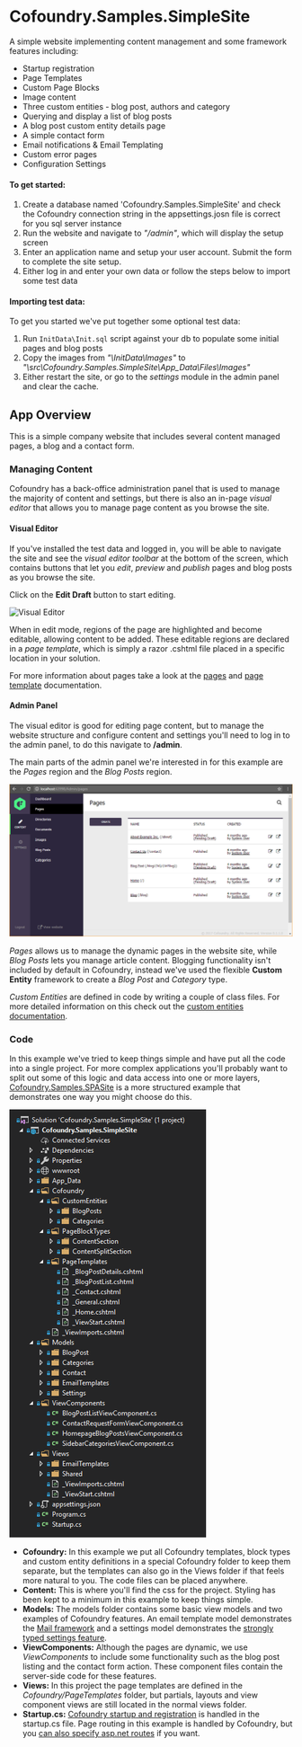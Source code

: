 # Cofoundry.Samples.SimpleSite

A simple website implementing content management and some framework features including:

- Startup registration
- Page Templates
- Custom Page Blocks
- Image content
- Three custom entities - blog post, authors and category
- Querying and display a list of blog posts
- A blog post custom entity details page
- A simple contact form
- Email notifications & Email Templating
- Custom error pages
- Configuration Settings

#### To get started:

1. Create a database named 'Cofoundry.Samples.SimpleSite' and check the Cofoundry connection string in the appsettings.josn file is correct for you sql server instance
2. Run the website and navigate to *"/admin"*, which will display the setup screen
3. Enter an application name and setup your user account. Submit the form to complete the site setup. 
4. Either log in and enter your own data or follow the steps below to import some test data

#### Importing test data:

To get you started we've put together some optional test data:

1. Run `InitData\Init.sql` script against your db to populate some initial pages and blog posts
2. Copy the images from *"\InitData\Images"* to *"\src\Cofoundry.Samples.SimpleSite\App_Data\Files\Images"*
3. Either restart the site, or go to the *settings* module in the admin panel and clear the cache.

## App Overview

This is a simple company website that includes several content managed pages, a blog and a contact form.

### Managing Content

Cofoundry has a back-office administration panel that is used to manage the majority of content and settings, but there is also an in-page *visual editor* that allows you to manage page content as you browse the site. 

#### Visual Editor

If you've installed the test data and logged in, you will be able to navigate the site and see the *visual editor toolbar* at the bottom of the screen, which contains buttons that let you *edit*, *preview* and *publish* pages and blog posts as you browse the site. 

Click on the **Edit Draft** button to start editing.

![Visual Editor](https://github.com/cofoundry-cms/cofoundry/wiki/images/VisualEditor.png)

When in edit mode, regions of the page are highlighted and become editable, allowing content to be added. These editable regions are declared in a *page template*, which is simply a razor .cshtml file placed in a specific location in your solution.

For more information about pages take a look at the [pages](https://github.com/cofoundry-cms/cofoundry/wiki/Pages) and [page template](https://github.com/cofoundry-cms/cofoundry/wiki/Page-Templates) documentation.


#### Admin Panel

The visual editor is good for editing page content, but to manage the website structure and configure content and settings you'll need to log in to the admin panel, to do this navigate to **/admin**.

The main parts of the admin panel we're interested in for this example are the *Pages* region and the *Blog Posts* region.

![Pages Region](readme/AdminPages.png)

*Pages* allows us to manage the dynamic pages in the website site, while *Blog Posts* lets you manage article content. Blogging functionality isn't included by default in Cofoundry, instead we've used the flexible **Custom Entity** framework to create a *Blog Post* and *Category* type. 

*Custom Entities* are defined in code by writing a couple of class files. For more detailed information on this check out the [custom entities documentation](https://github.com/cofoundry-cms/cofoundry/wiki/Custom-Entities).

### Code

In this example we've tried to keep things simple and have put all the code into a single project. For more complex applications you'll probably want to split out some of this logic and data access into one or more layers,  [Cofoundry.Samples.SPASite](https://github.com/cofoundry-cms/Cofoundry.Samples.SPASite) is a more structured example that demonstrates one way you might choose do this.

![Website Solution](readme/WebSolution.png)

- **Cofoundry:** In this example we put all Cofoundry templates, block types and custom entity definitions in a special Cofoundry folder to keep them separate, but the templates can also go in the Views folder if that feels more natural to you. The code files can be placed anywhere.
- **Content:** This is where you'll find the css for the project. Styling has been kept to a minimum in this example to keep things simple.
- **Models:** The models folder contains some basic view models and two examples of Cofoundry features. An email template model demonstrates the [Mail framework](https://github.com/cofoundry-cms/cofoundry/wiki/Mail) and a settings model demonstrates the [strongly typed settings feature](https://github.com/cofoundry-cms/cofoundry/wiki/Configuration-Settings).
- **ViewComponents:** Although the pages are dynamic, we use *ViewComponents* to include some functionality such as the blog post listing and the contact form action. These component files contain the server-side code for these features.
- **Views:** In this project the page templates are defined in the *Cofoundry/PageTemplates* folder, but partials, layouts and view component views are still located in the normal views folder.
- **Startup.cs:** [Cofoundry startup and registration](https://github.com/cofoundry-cms/cofoundry/wiki/Website-Startup) is handled in the startup.cs file. Page routing in this example is handled by Cofoundry, but you [can also specify asp.net routes](https://github.com/cofoundry-cms/cofoundry/wiki/Routing) if you want.
